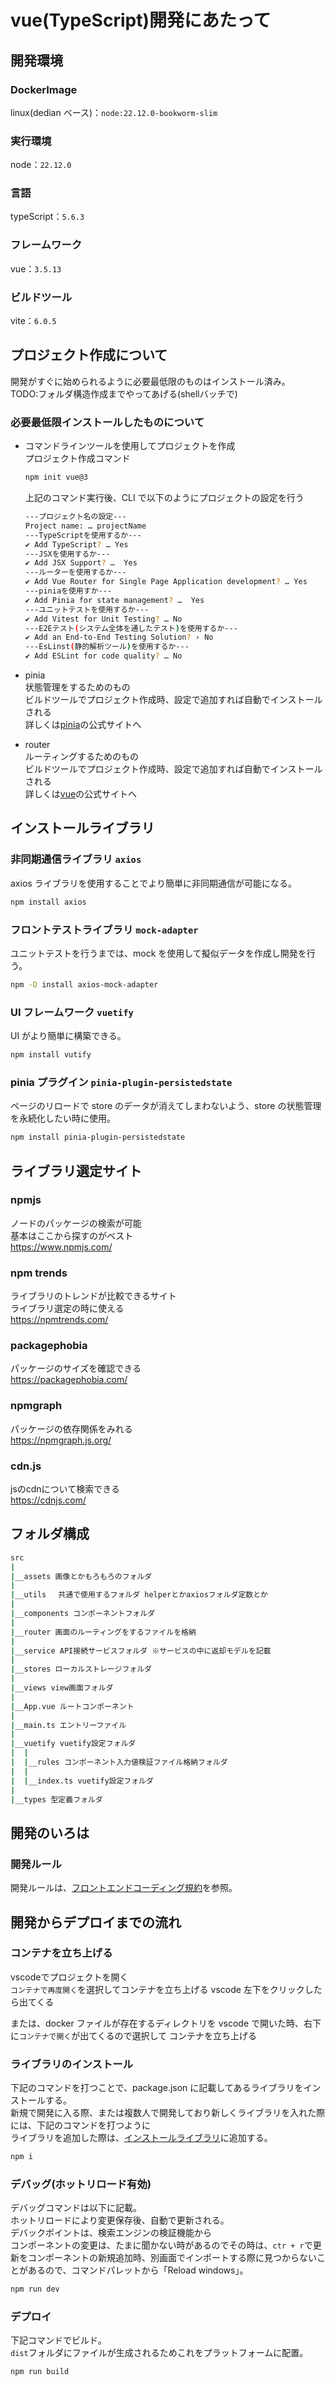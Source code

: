 # vue(TypeScript)開発にあたって
## 開発環境

### DockerImage

linux(dedian ベース)：`node:22.12.0-bookworm-slim`

### 実行環境

node：`22.12.0`

### 言語

typeScript：`5.6.3`

### フレームワーク

vue：`3.5.13`

### ビルドツール

vite：`6.0.5`

## プロジェクト作成について

開発がすぐに始められるように必要最低限のものはインストール済み。  
TODO:フォルダ構造作成までやってあげる(shellバッチで)
### 必要最低限インストールしたものについて

- コマンドラインツールを使用してプロジェクトを作成  
  プロジェクト作成コマンド

  ```bash
  npm init vue@3
  ```

  上記のコマンド実行後、CLI で以下のようにプロジェクトの設定を行う

   ```bash
   ---プロジェクト名の設定---
   Project name: … projectName
   ---TypeScriptを使用するか---
   ✔ Add TypeScript? … Yes
   ---JSXを使用するか---
   ✔ Add JSX Support? …  Yes
   ---ルーターを使用するか---
   ✔ Add Vue Router for Single Page Application development? … Yes
   ---piniaを使用すか---
   ✔ Add Pinia for state management? …  Yes
   ---ユニットテストを使用するか---
   ✔ Add Vitest for Unit Testing? … No
   ---E2Eテスト(システム全体を通したテスト)を使用するか---
   ✔ Add an End-to-End Testing Solution? › No
   ---EsLinst(静的解析ツール)を使用するか---
   ✔ Add ESLint for code quality? … No
   ```
- pinia  
  状態管理をするためのもの  
  ビルドツールでプロジェクト作成時、設定で追加すれば自動でインストールされる  
  詳しくは[pinia](https://pinia.vuejs.org/core-concepts/)の公式サイトへ
- router  
  ルーティングするためのもの  
  ビルドツールでプロジェクト作成時、設定で追加すれば自動でインストールされる  
  詳しくは[vue](https://router.vuejs.org/guide/)の公式サイトへ

## インストールライブラリ

### 非同期通信ライブラリ `axios`

axios ライブラリを使用することでより簡単に非同期通信が可能になる。

```bash
npm install axios
```

### フロントテストライブラリ `mock-adapter`

ユニットテストを行うまでは、mock を使用して擬似データを作成し開発を行う。

```bash
npm -D install axios-mock-adapter
```

### UI フレームワーク `vuetify`

UI がより簡単に構築できる。

```bash
npm install vutify
```

### pinia プラグイン `pinia-plugin-persistedstate`

ページのリロードで store のデータが消えてしまわないよう、store の状態管理を永続化したい時に使用。

```bash
npm install pinia-plugin-persistedstate
```

## ライブラリ選定サイト
### npmjs
ノードのパッケージの検索が可能  
基本はここから探すのがベスト  
https://www.npmjs.com/


### npm trends
ライブラリのトレンドが比較できるサイト  
ライブラリ選定の時に使える  
https://npmtrends.com/


### packagephobia
パッケージのサイズを確認できる  
https://packagephobia.com/


### npmgraph
パッケージの依存関係をみれる  
https://npmgraph.js.org/

### cdn.js
jsのcdnについて検索できる  
https://cdnjs.com/

## フォルダ構成

```bash
src
|
|__assets 画像とかもろもろのフォルダ
|
|__utils 　共通で使用するフォルダ helperとかaxiosフォルダ定数とか
|
|__components コンポーネントフォルダ
|
|__router 画面のルーティングをするファイルを格納
|
|__service API接続サービスフォルダ ※サービスの中に返却モデルを記載
|
|__stores ローカルストレージフォルダ
|
|__views view画面フォルダ
|
|__App.vue ルートコンポーネント
|
|__main.ts エントリーファイル
|
|__vuetify vuetify設定フォルダ
|  |
|  |__rules コンポーネント入力値検証ファイル格納フォルダ
|  |
|  |__index.ts vuetify設定フォルダ
|
|__types 型定義フォルダ
```
## 開発のいろは
### 開発ルール

開発ルールは、[フロントエンドコーディング規約](https://zenn.dev/takumi_machino/articles/typescript-vue-vuetify)を参照。

## 開発からデプロイまでの流れ

### コンテナを立ち上げる
vscodeでプロジェクトを開く  
`コンテナで再度開く`を選択してコンテナを立ち上げる
vscode 左下をクリックしたら出てくる

または、docker ファイルが存在するディレクトリを vscode で開いた時、右下に`コンテナで開く`が出てくるので選択して
コンテナを立ち上げる

### ライブラリのインストール

下記のコマンドを打つことで、package.json に記載してあるライブラリをインストールする。  
新規で開発に入る際、または複数人で開発しており新しくライブラリを入れた際には、下記のコマンドを打つように  
ライブラリを追加した際は、[インストールライブラリ](#インストールライブラリ)に追加する。

```bash
npm i
```

### デバッグ(ホットリロード有効)

デバッグコマンドは以下に記載。  
ホットリロードにより変更保存後、自動で更新される。  
デバックポイントは、検索エンジンの検証機能から  
コンポーネントの変更は、たまに聞かない時があるのでその時は、`ctr + r`で更新をコンポーネントの新規追加時、別画面でインポートする際に見つからないことがあるので、コマンドパレットから「Reload windows」。

```bash
npm run dev
```

### デプロイ
下記コマンドでビルド。  
`dist`フォルダにファイルが生成されるためこれをプラットフォームに配置。
```bash
npm run build
```

